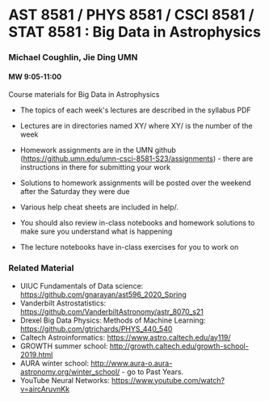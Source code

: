 # AST 8581 / PHYS 8581 / CSCI 8581 / STAT 8581 : Big Data in Astrophysics
### Michael Coughlin, Jie Ding UMN
#### MW 9:05-11:00

Course materials for Big Data in Astrophysics

* The topics of each week's lectures are described in the syllabus PDF 

* Lectures are in directories named XY/ where XY/ is the number of the week

* Homework assignments are in the UMN github (https://github.umn.edu/umn-csci-8581-S23/assignments) - there are instructions in there for submitting your work

* Solutions to homework assignments will be posted over the weekend after the Saturday they were due

* Various help cheat sheets are included in help/. 

* You should also review in-class notebooks and homework solutions to make sure you understand what is happening

* The lecture notebooks have in-class exercises for you to work on

### Related Material

* UIUC Fundamentals of Data science: https://github.com/gnarayan/ast596_2020_Spring
* Vanderbilt Astrostatistics: https://github.com/VanderbiltAstronomy/astr_8070_s21
* Drexel Big Data Physics: Methods of Machine Learning: https://github.com/gtrichards/PHYS_440_540
* Caltech Astroinformatics: https://www.astro.caltech.edu/ay119/
* GROWTH summer school: http://growth.caltech.edu/growth-school-2019.html
* AURA winter school: http://www.aura-o.aura-astronomy.org/winter_school/ - go to Past Years.
* YouTube Neural Networks: https://www.youtube.com/watch?v=aircAruvnKk
